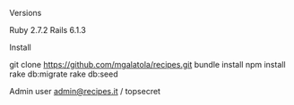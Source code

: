Versions

Ruby 2.7.2
Rails 6.1.3

Install

git clone https://github.com/mgalatola/recipes.git
bundle install
npm install
rake db:migrate
rake db:seed

Admin user
admin@recipes.it / topsecret